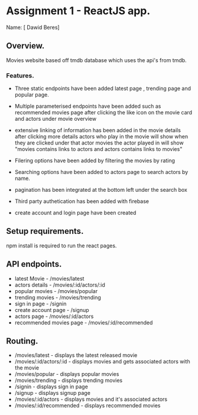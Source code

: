# Assignment 1 - ReactJS app.
Name: [ Dawid Beres]

## Overview.
Movies website based off tmdb database which uses the api's from tmdb.

### Features.
+ Three static endpoints have been added latest page , trending page and popular page.

+ Multiple parameterised endpoints have been added such as recommended movies page after clicking the like icon on the movie card and actors under movie overview

+ extensive linking of information has been added in the movie details after clicking more details actors who play in the movie will show when they are clicked under that actor movies the actor played in will show "movies contains links to actors and actors contains links to movies"

+ Filering options have been added by filtering the movies by rating 

+ Searching options have been added to actors page to search actors by name.

+ pagination has been integrated at the bottom left under the search box

+ Third party authetication has been added with firebase 

+ create account and login page have been created 

## Setup requirements.
npm install is required to run the react pages.

## API endpoints.
+ latest Movie - /movies/latest
+ actors details - /movies/:id/actors/:id
+ popular movies - /movies/popular
+ trending movies - /movies/trending
+ sign in page - /signin
+ create account page - /signup
+ actors page - /movies/:id/actors
+ recommended movies page - /movies/:id/recommended

## Routing.
+ /movies/latest - displays  the latest released movie
+ /movies/:id/actors/:id - displays movies and gets associated actors with the movie
+ /movies/popular - displays popular movies
+ /movies/trending - displays trending movies 
+ /signin - displays sign in page
+ /signup - displays signup page
+ /movies/:id/actors - displays movies and it's associated actors
+ /movies/:id/recommended - displays recommended movies
